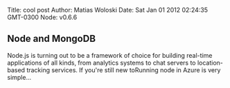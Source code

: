 Title: cool post
Author: Matias Woloski
Date: Sat Jan 01 2012 02:24:35 GMT-0300
Node: v0.6.6

## Node and MongoDB

Node.js is turning out to be a framework of choice for building
real-time applications of all kinds, from analytics systems to chat
servers to location-based tracking services. If you're still new toRunning node in Azure is very simple...